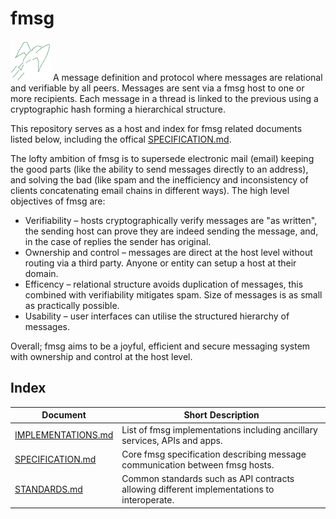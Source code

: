 # fmsg

![icon](pics/icon.png) A message definition and protocol where messages are relational and verifiable by all peers. Messages are sent via a fmsg host to one or more recipients. Each message in a thread is linked to the previous using a cryptographic hash forming a hierarchical structure.

This repository serves as a host and index for fmsg related documents listed below, including the offical [SPECIFICATION.md](SPECIFICATION.md).

The lofty ambition of fmsg is to supersede electronic mail (email) keeping the good parts (like the ability to send messages directly to an address), and solving the bad (like spam and the inefficiency and inconsistency of clients concatenating email chains in different ways). The high level objectives of fmsg are:

* Verifiability – hosts cryptographically verify messages are "as written", the sending host can prove they are indeed sending the message, and, in the case of replies the sender has original.
* Ownership and control – messages are direct at the host level without routing via a third party. Anyone or entity can setup a host at their domain.
* Efficency – relational structure avoids duplication of messages, this combined with verifiability mitigates spam. Size of messages is as small as practically possible.
* Usability – user interfaces can utilise the structured hierarchy of messages.

Overall; fmsg aims to be a joyful, efficient and secure messaging system with ownership and control at the host level.

## Index

| Document                                  | Short Description |
|-------------------------------------------|-------------------|
| [IMPLEMENTATIONS.md](IMPLEMENTATIONS.md)  | List of fmsg implementations including ancillary services, APIs and apps. |
| [SPECIFICATION.md](SPECIFICATION.md)      | Core fmsg specification describing message communication between fmsg hosts. |
| [STANDARDS.md](STANDARDS.md)              | Common standards such as API contracts allowing different implementations to interoperate. |


